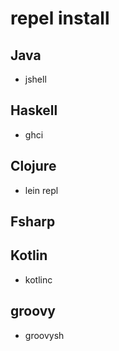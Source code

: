 # repel install

## Java
- jshell

## Haskell
- ghci

## Clojure
- lein repl

## Fsharp

## Kotlin
- kotlinc

## groovy
- groovysh
